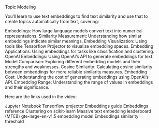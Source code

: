 Topic Modeling

You’ll learn to use text embeddings to find text similarity and use that to create topics automatically from text, covering:

Embeddings: How large language models convert text into numerical representations.
Similarity Measurement: Understanding how similar embeddings indicate similar meanings.
Embedding Visualization: Using tools like Tensorflow Projector to visualize embedding spaces.
Embedding Applications: Using embeddings for tasks like classification and clustering.
OpenAI Embeddings: Using OpenAI’s API to generate embeddings for text.
Model Comparison: Exploring different embedding models and their strengths and weaknesses.
Cosine Similarity: Calculating cosine similarity between embeddings for more reliable similarity measures.
Embedding Cost: Understanding the cost of generating embeddings using OpenAI’s API.
Embedding Range: Understanding the range of values in embeddings and their significance.

Here are the links used in the video:

Jupyter Notebook
Tensorflow projector
Embeddings guide
Embeddings reference
Clustering on scikit-learn
Massive text embedding leaderboard (MTEB)
gte-large-en-v1.5 embedding model
Embeddings similarity threshold